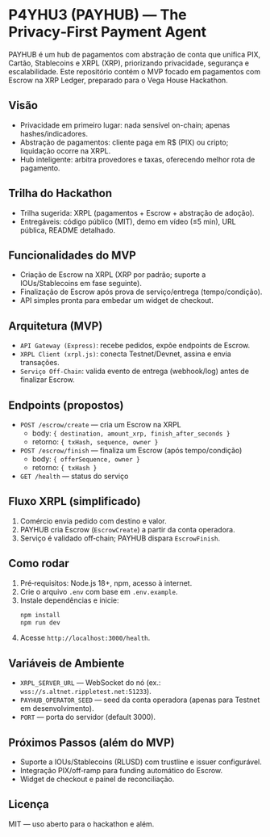 # P4YHU3 (PAYHUB) — The Privacy‑First Payment Agent

PAYHUB é um hub de pagamentos com abstração de conta que unifica PIX, Cartão, Stablecoins e XRPL (XRP), priorizando privacidade, segurança e escalabilidade. Este repositório contém o MVP focado em pagamentos com Escrow na XRP Ledger, preparado para o Vega House Hackathon.

## Visão
- Privacidade em primeiro lugar: nada sensível on-chain; apenas hashes/indicadores.
- Abstração de pagamentos: cliente paga em R$ (PIX) ou cripto; liquidação ocorre na XRPL.
- Hub inteligente: arbitra provedores e taxas, oferecendo melhor rota de pagamento.

## Trilha do Hackathon
- Trilha sugerida: XRPL (pagamentos + Escrow + abstração de adoção).
- Entregáveis: código público (MIT), demo em vídeo (≤5 min), URL pública, README detalhado.

## Funcionalidades do MVP
- Criação de Escrow na XRPL (XRP por padrão; suporte a IOUs/Stablecoins em fase seguinte).
- Finalização de Escrow após prova de serviço/entrega (tempo/condição).
- API simples pronta para embedar um widget de checkout.

## Arquitetura (MVP)
- `API Gateway (Express)`: recebe pedidos, expõe endpoints de Escrow.
- `XRPL Client (xrpl.js)`: conecta Testnet/Devnet, assina e envia transações.
- `Serviço Off‑Chain`: valida evento de entrega (webhook/log) antes de finalizar Escrow.

## Endpoints (propostos)
- `POST /escrow/create` — cria um Escrow na XRPL
  - body: `{ destination, amount_xrp, finish_after_seconds }`
  - retorno: `{ txHash, sequence, owner }`
- `POST /escrow/finish` — finaliza um Escrow (após tempo/condição)
  - body: `{ offerSequence, owner }`
  - retorno: `{ txHash }`
- `GET /health` — status do serviço

## Fluxo XRPL (simplificado)
1. Comércio envia pedido com destino e valor.
2. PAYHUB cria Escrow (`EscrowCreate`) a partir da conta operadora.
3. Serviço é validado off‑chain; PAYHUB dispara `EscrowFinish`.

## Como rodar
1. Pré‑requisitos: Node.js 18+, npm, acesso à internet.
2. Crie o arquivo `.env` com base em `.env.example`.
3. Instale dependências e inicie:
   ```bash
   npm install
   npm run dev
   ```
4. Acesse `http://localhost:3000/health`.

## Variáveis de Ambiente
- `XRPL_SERVER_URL` — WebSocket do nó (ex.: `wss://s.altnet.rippletest.net:51233`).
- `PAYHUB_OPERATOR_SEED` — seed da conta operadora (apenas para Testnet em desenvolvimento).
- `PORT` — porta do servidor (default 3000).

## Próximos Passos (além do MVP)
- Suporte a IOUs/Stablecoins (RLUSD) com trustline e issuer configurável.
- Integração PIX/off‑ramp para funding automático do Escrow.
- Widget de checkout e painel de reconciliação.

## Licença
MIT — uso aberto para o hackathon e além.